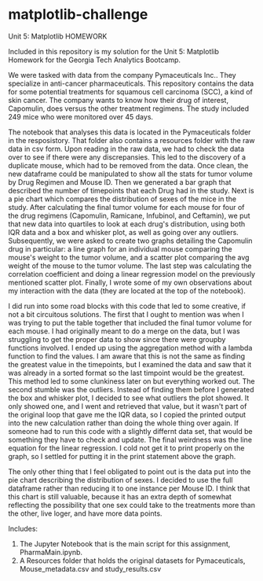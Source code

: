 # matplotlib-challenge

Unit 5: Matplotlib HOMEWORK 

Included in this repository is my solution for the Unit 5: Matplotlib Homework for the Georgia Tech Analytics Bootcamp.

We were tasked with data from the company Pymaceuticals Inc.. They specialize in anti-cancer pharmaceuticals. This repository contains the data for some potential treatments for squamous cell carcinoma (SCC), a kind of skin cancer. The company wants to know how their drug of interest, Capomulin, does versus the other treatment regimens. The study included 249 mice who were monitored over 45 days. 

The notebook that analyses this data is located in the Pymaceuticals folder in the resposistory. That folder also contains a resources folder with the raw data in csv form. Upon reading in the raw data, we had to check the data over to see if there were any discrepansies. This led to the discovery of a duplicate mouse, which had to be removed from the data. Once clean, the new dataframe could be manipulated to show all the stats for tumor volume by Drug Regimen and Mouse ID. Then we generated a bar graph that described the number of timepoints that each Drug had in the study. Next is a pie chart which compares the distribution of sexes of the mice in the study. After calculating the final tumor volume for each mouse for four of the drug regimens (Capomulin, Ramicane, Infubinol, and Ceftamin), we put that new data into quartiles to look at each drug's distribution, using both IQR data and a box and whisker plot, as well as going over any outliers. Subsequently, we were asked to create two graphs detailing the Capomulin drug in particular: a line graph for an individual mouse comparing the mouse's weight to the tumor volume, and a scatter plot comparing the avg weight of the mouse to the tumor volume. The last step was calculating the correlation coefficient and doing a linear regression model on the previously mentioned scatter plot. Finally, I wrote some of my own observations about my interaction with the data (they are located at the top of the notebook).

I did run into some road blocks with this code that led to some creative, if not a bit circuitous solutions. The first that I ought to mention was when I was trying to put the table together that included the final tumor volume for each mouse. I had originally meant to do a merge on the data, but I was struggling to get the proper data to show since there were groupby functions involved. I ended up using the aggregation method with a lambda function to find the values. I am aware that this is not the same as finding the greatest value in the timepoints, but I examined the data and saw that it was already in a sorted format so the last timpoint would be the greatest. This method led to some clunkiness later on but everything worked out. The second stumble was the outliers. Instead of finding them before I generated the box and whisker plot, I  decided to see what outliers the plot showed. It only showed one, and I went and retrieved that value, but it wasn't part of the original loop that gave me the IQR data, so I copied the printed output into the new calculation rather than doing the whole thing over again. If someone had to run this code with a slightly differnt data set, that would be something they have to check and update. The final weirdness was the line equation for the linear regression. I cold not get it to print properly on the graph, so I settled for putting it in the print statement above the graph.

The only other thing that I feel obligated to point out is the data put into the pie chart describing the distribution of sexes. I decided to use the full dataframe rather than reducing it to one instance per Mouse ID. I think that this chart is still valuable, because it has an extra depth of somewhat reflecting the possibility that one sex could take to the treatments more than the other, live loger, and have more data points.

Includes:
1. The Jupyter Notebook that is the main script for this assignment, PharmaMain.ipynb.
2. A Resources folder that holds the original datasets for Pymaceuticals, Mouse_metadata.csv and study_results.csv
